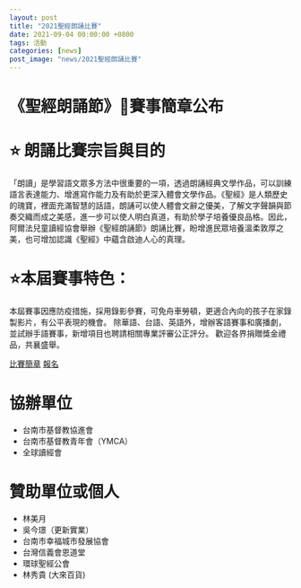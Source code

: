 ```yaml
---
layout: post
title: "2021聖經朗誦比賽"
date: 2021-09-04 00:00:00 +0800
tags: 活動
categories: [news]
post_image: "news/2021聖經朗誦比賽"
---
```


# 《聖經朗誦節》🏃賽事簡章公布

# ⭐️ 朗誦比賽宗旨與目的
「朗讀」是學習語文眾多方法中很重要的一項，透過朗誦經典文學作品，可以訓練語言表達能力、增進寫作能力及有助於更深入體會文學作品。《聖經》是人類歷史的瑰寶，裡面充滿智慧的話語，朗誦可以使人體會文辭之優美，了解文字聲韻與節奏交織而成之美感，進一步可以使人明白真道，有助於學子培養優良品格。因此，阿爾法兒童讀經協會舉辦《聖經朗誦節》朗誦比賽，盼增進民眾培養溫柔敦厚之美，也可增加認識《聖經》中蘊含啟迪人心的真理。

# ⭐️本屆賽事特色：
本屆賽事因應防疫措施，採用錄影參賽，可免舟車勞頓，更適合內向的孩子在家錄製影片，有公平表現的機會。
除華語、台語、英語外，增辦客語賽事和廣播劇，並試辦手語賽事，新增項目也聘請相關專業評審公正評分。
歡迎各界捐贈獎金禮品，共襄盛舉。


<a class="main-btn main-btn" href="https://reurl.cc/dxzOVg">比賽簡章</a>
<a class="main-btn main-btn-2" href="https://reurl.cc/2oM7V6
">報名</a>


# 協辦單位
* 台南市基督教協進會
* 台南市基督教青年會（YMCA）
* 全球讀經會

# 贊助單位或個人
* 林美月
* 吳今璟（更新實業）
* 台南市幸福城市發展協會
* 台灣信義會恩道堂
* 環球聖經公會
* 林秀貴 (大來百貨)